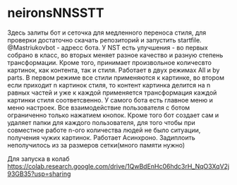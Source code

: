 # neironsNNSSTT
Здесь залиты бот и сеточка для медленного переноса стиля, для проверки достаточно скачать репозиторий и запустить startfile. @Mastriukovbot - адресс бота. 
У NST есть улучшения - во первых собрано в класс, во вторых меняет разное качество и разную степень трансформации.
Кроме того, принимает произвольное количесвто картинок, как контента, так и стиля. Работает в двух режимах All и by parts. В первом режиме все стили применяются к картинке,
во втором если приходит n картинок стиля, то контент картинка делится на n равных частей и уже к каждой применяется трансформация каждой картинки стиля соответсвенно.
У самого бота есть главное меню и меню настроек. Все взаимодействие пользователя с ботом ограниченно только нажатием кнопок. Кроме того бот создает сам и удаляет папки 
для каждого пользователя, для того чтобы при совместное работе n-ого количества людей не было ситуации, получения чужих картинок. Работает Асинхроно. Задиплоить неполучилось из за размеров сетки(много памяти нужно)

Для запуска в колаб https://colab.research.google.com/drive/1QwBdEnHc06hdc3rH_NqO3XqV2j93GB35?usp=sharing

